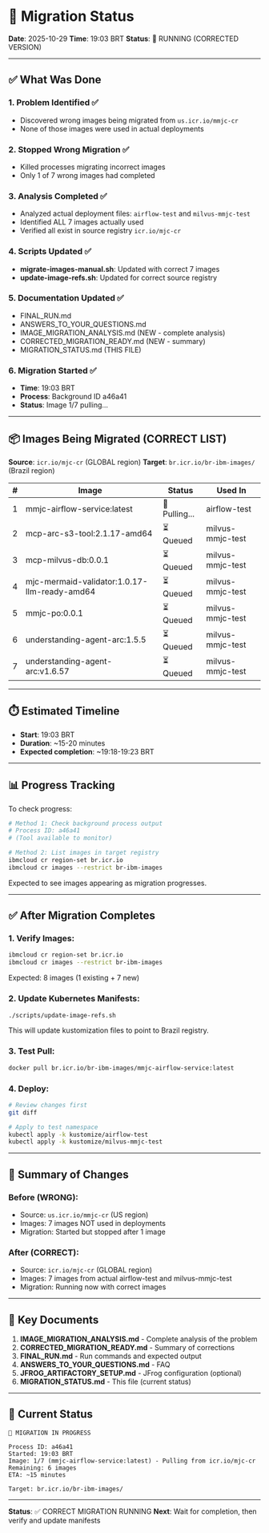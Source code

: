 # 🚀 Migration Status

**Date**: 2025-10-29
**Time**: 19:03 BRT
**Status**: 🔄 RUNNING (CORRECTED VERSION)

---

## ✅ What Was Done

### 1. Problem Identified ✅
- Discovered wrong images being migrated from `us.icr.io/mmjc-cr`
- None of those images were used in actual deployments

### 2. Stopped Wrong Migration ✅
- Killed processes migrating incorrect images
- Only 1 of 7 wrong images had completed

### 3. Analysis Completed ✅
- Analyzed actual deployment files: `airflow-test` and `milvus-mmjc-test`
- Identified ALL 7 images actually used
- Verified all exist in source registry `icr.io/mjc-cr`

### 4. Scripts Updated ✅
- **migrate-images-manual.sh**: Updated with correct 7 images
- **update-image-refs.sh**: Updated for correct source registry

### 5. Documentation Updated ✅
- FINAL_RUN.md
- ANSWERS_TO_YOUR_QUESTIONS.md
- IMAGE_MIGRATION_ANALYSIS.md (NEW - complete analysis)
- CORRECTED_MIGRATION_READY.md (NEW - summary)
- MIGRATION_STATUS.md (THIS FILE)

### 6. Migration Started ✅
- **Time**: 19:03 BRT
- **Process**: Background ID a46a41
- **Status**: Image 1/7 pulling...

---

## 📦 Images Being Migrated (CORRECT LIST)

**Source**: `icr.io/mjc-cr` (GLOBAL region)
**Target**: `br.icr.io/br-ibm-images/` (Brazil region)

| # | Image | Status | Used In |
|---|-------|--------|---------|
| 1 | mmjc-airflow-service:latest | 🔄 Pulling... | airflow-test |
| 2 | mcp-arc-s3-tool:2.1.17-amd64 | ⏳ Queued | milvus-mmjc-test |
| 3 | mcp-milvus-db:0.0.1 | ⏳ Queued | milvus-mmjc-test |
| 4 | mjc-mermaid-validator:1.0.17-llm-ready-amd64 | ⏳ Queued | milvus-mmjc-test |
| 5 | mmjc-po:0.0.1 | ⏳ Queued | milvus-mmjc-test |
| 6 | understanding-agent-arc:1.5.5 | ⏳ Queued | milvus-mmjc-test |
| 7 | understanding-agent-arc:v1.6.57 | ⏳ Queued | milvus-mmjc-test |

---

## ⏱️ Estimated Timeline

- **Start**: 19:03 BRT
- **Duration**: ~15-20 minutes
- **Expected completion**: ~19:18-19:23 BRT

---

## 📊 Progress Tracking

To check progress:

```bash
# Method 1: Check background process output
# Process ID: a46a41
# (Tool available to monitor)

# Method 2: List images in target registry
ibmcloud cr region-set br.icr.io
ibmcloud cr images --restrict br-ibm-images
```

Expected to see images appearing as migration progresses.

---

## ✅ After Migration Completes

### 1. Verify Images:

```bash
ibmcloud cr region-set br.icr.io
ibmcloud cr images --restrict br-ibm-images
```

Expected: 8 images (1 existing + 7 new)

### 2. Update Kubernetes Manifests:

```bash
./scripts/update-image-refs.sh
```

This will update kustomization files to point to Brazil registry.

### 3. Test Pull:

```bash
docker pull br.icr.io/br-ibm-images/mmjc-airflow-service:latest
```

### 4. Deploy:

```bash
# Review changes first
git diff

# Apply to test namespace
kubectl apply -k kustomize/airflow-test
kubectl apply -k kustomize/milvus-mmjc-test
```

---

## 📝 Summary of Changes

### Before (WRONG):
- Source: `us.icr.io/mmjc-cr` (US region)
- Images: 7 images NOT used in deployments
- Migration: Started but stopped after 1 image

### After (CORRECT):
- Source: `icr.io/mjc-cr` (GLOBAL region)
- Images: 7 images from actual airflow-test and milvus-mmjc-test
- Migration: Running now with correct images

---

## 🎯 Key Documents

1. **IMAGE_MIGRATION_ANALYSIS.md** - Complete analysis of the problem
2. **CORRECTED_MIGRATION_READY.md** - Summary of corrections
3. **FINAL_RUN.md** - Run commands and expected output
4. **ANSWERS_TO_YOUR_QUESTIONS.md** - FAQ
5. **JFROG_ARTIFACTORY_SETUP.md** - JFrog configuration (optional)
6. **MIGRATION_STATUS.md** - This file (current status)

---

## 🔄 Current Status

```
🔄 MIGRATION IN PROGRESS

Process ID: a46a41
Started: 19:03 BRT
Image: 1/7 (mmjc-airflow-service:latest) - Pulling from icr.io/mjc-cr
Remaining: 6 images
ETA: ~15 minutes

Target: br.icr.io/br-ibm-images/
```

---

**Status**: ✅ CORRECT MIGRATION RUNNING
**Next**: Wait for completion, then verify and update manifests
